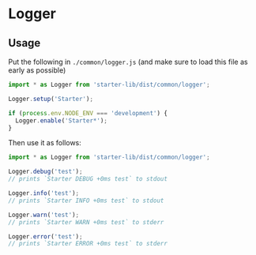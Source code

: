 # Logger

## Usage

Put the following in `./common/logger.js` (and make sure to load this file as early as possible)

```javascript
import * as Logger from 'starter-lib/dist/common/logger';

Logger.setup('Starter');

if (process.env.NODE_ENV === 'development') {
  Logger.enable('Starter*');
}
```

Then use it as follows:

```javascript
import * as Logger from 'starter-lib/dist/common/logger';

Logger.debug('test');
// prints `Starter DEBUG +0ms test` to stdout

Logger.info('test');
// prints `Starter INFO +0ms test` to stdout

Logger.warn('test');
// prints `Starter WARN +0ms test` to stderr

Logger.error('test');
// prints `Starter ERROR +0ms test` to stderr
```

